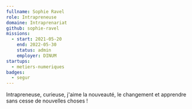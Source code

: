 ```yaml
---
fullname: Sophie Ravel
role: Intrapreneuse
domaine: Intraprenariat
github: sophie-ravel
missions:
  - start: 2021-05-20
    end: 2022-05-30
    status: admin
    employer: DINUM
startups:
  - metiers-numeriques
badges:
  - segur
---
```


Intrapreneuse, curieuse, j'aime la nouveauté, le changement et apprendre sans cesse de nouvelles choses ! 
